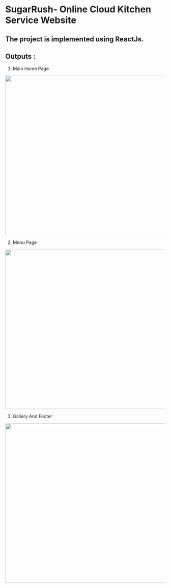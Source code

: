 # SugarRush- Online Cloud Kitchen Service Website

## The project is implemented using ReactJs.
## Outputs :
1. Main Home Page
   
<img width="800" height="500" src="https://github.com/PMalvikaReddy/SugarRush--Online-Cloud-Kitchen-Service/assets/116015331/9530e094-8531-4339-87ee-0928cbd8f36c">


2. Menu Page
   
<img width="800" height="500" src="https://github.com/PMalvikaReddy/SugarRush--Online-Cloud-Kitchen-Service/assets/116015331/a8c3a1ca-7c2a-4301-88e3-1c23d048a122">


3. Gallery And Footer
   
<img width="800" height="500" src="https://github.com/PMalvikaReddy/SugarRush--Online-Cloud-Kitchen-Service/assets/116015331/d16a99e8-114c-4cf2-bb14-bb132798155f">
